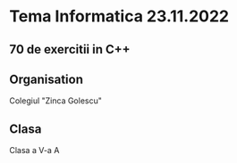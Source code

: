 
# Tema Informatica 23.11.2022

## 70 de exercitii in C++

## Organisation

Colegiul "Zinca Golescu"

## Clasa

Clasa a V-a A

